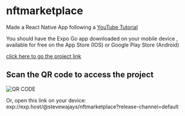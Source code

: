 # nftmarketplace
Made a React Native App following a [YouTube Tutorial](https://www.youtube.com/watch?v=_ivIUCSOZ78&t=2473s)



You should have the Expo Go app downloaded on your mobile device , available for free on the App Store (IOS) or Google Play Store (Android)

 [click here to go the project link](https://expo.dev/@stevewajays/nftmarketplace?serviceType=classic&distribution=expo-go)
 
 ## Scan the QR code to access the project
 ![QR CODE](https://user-images.githubusercontent.com/67536039/162636535-5fd450ba-f56b-4ffa-9c5c-db98e15debbd.jpg)
 
 
 Or, open this link on your device:
exp://exp.host/@stevewajays/nftmarketplace?release-channel=default

 
